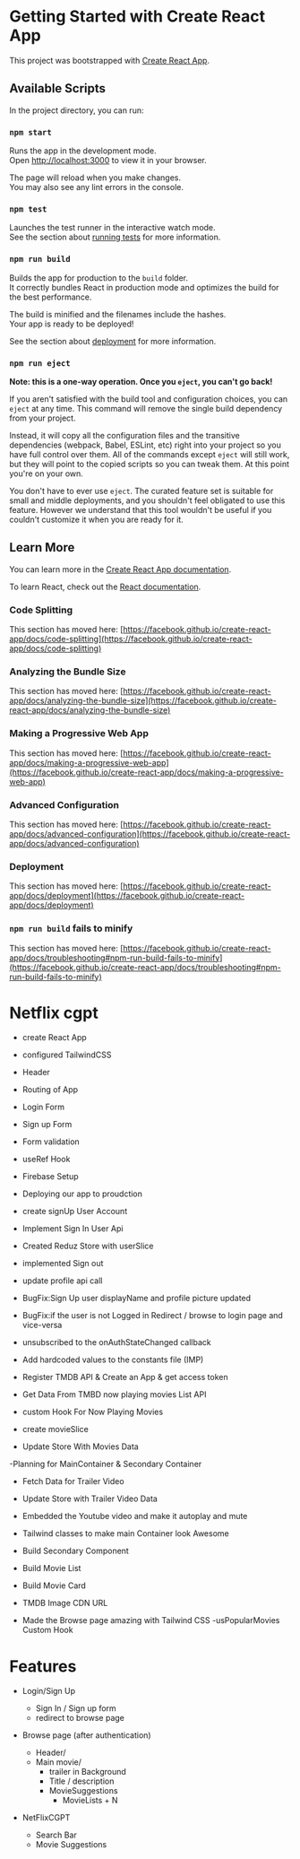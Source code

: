 # Getting Started with Create React App

This project was bootstrapped with [Create React App](https://github.com/facebook/create-react-app).

## Available Scripts

In the project directory, you can run:

### `npm start`

Runs the app in the development mode.\
Open [http://localhost:3000](http://localhost:3000) to view it in your browser.

The page will reload when you make changes.\
You may also see any lint errors in the console.

### `npm test`

Launches the test runner in the interactive watch mode.\
See the section about [running tests](https://facebook.github.io/create-react-app/docs/running-tests) for more information.

### `npm run build`

Builds the app for production to the `build` folder.\
It correctly bundles React in production mode and optimizes the build for the best performance.

The build is minified and the filenames include the hashes.\
Your app is ready to be deployed!

See the section about [deployment](https://facebook.github.io/create-react-app/docs/deployment) for more information.

### `npm run eject`

**Note: this is a one-way operation. Once you `eject`, you can't go back!**

If you aren't satisfied with the build tool and configuration choices, you can `eject` at any time. This command will remove the single build dependency from your project.

Instead, it will copy all the configuration files and the transitive dependencies (webpack, Babel, ESLint, etc) right into your project so you have full control over them. All of the commands except `eject` will still work, but they will point to the copied scripts so you can tweak them. At this point you're on your own.

You don't have to ever use `eject`. The curated feature set is suitable for small and middle deployments, and you shouldn't feel obligated to use this feature. However we understand that this tool wouldn't be useful if you couldn't customize it when you are ready for it.

## Learn More

You can learn more in the [Create React App documentation](https://facebook.github.io/create-react-app/docs/getting-started).

To learn React, check out the [React documentation](https://reactjs.org/).

### Code Splitting

This section has moved here: [https://facebook.github.io/create-react-app/docs/code-splitting](https://facebook.github.io/create-react-app/docs/code-splitting)

### Analyzing the Bundle Size

This section has moved here: [https://facebook.github.io/create-react-app/docs/analyzing-the-bundle-size](https://facebook.github.io/create-react-app/docs/analyzing-the-bundle-size)

### Making a Progressive Web App

This section has moved here: [https://facebook.github.io/create-react-app/docs/making-a-progressive-web-app](https://facebook.github.io/create-react-app/docs/making-a-progressive-web-app)

### Advanced Configuration

This section has moved here: [https://facebook.github.io/create-react-app/docs/advanced-configuration](https://facebook.github.io/create-react-app/docs/advanced-configuration)

### Deployment

This section has moved here: [https://facebook.github.io/create-react-app/docs/deployment](https://facebook.github.io/create-react-app/docs/deployment)

### `npm run build` fails to minify

This section has moved here: [https://facebook.github.io/create-react-app/docs/troubleshooting#npm-run-build-fails-to-minify](https://facebook.github.io/create-react-app/docs/troubleshooting#npm-run-build-fails-to-minify)



# Netflix cgpt 

- create React App

- configured TailwindCSS

- Header

- Routing of App

- Login Form

- Sign up Form 

- Form validation 

- useRef Hook 

- Firebase Setup 

- Deploying our app to proudction 
- create signUp User Account

- Implement Sign In User Api 

- Created Reduz Store with userSlice

- implemented Sign out 

- update profile api call 

- BugFix:Sign Up user displayName and profile picture updated 

- BugFix:if the  user is not Logged in Redirect / browse to login page and vice-versa

- unsubscribed to the onAuthStateChanged callback

- Add hardcoded values to the constants file (IMP)

- Register TMDB API & Create an App & get access token 

- Get Data From TMBD now playing movies List API

- custom Hook For Now Playing Movies 

- create movieSlice

- Update Store With Movies Data

-Planning for MainContainer & Secondary Container
- Fetch Data for Trailer Video 
- Update Store with Trailer Video Data 
- Embedded the Youtube video and make it autoplay and mute 
- Tailwind classes to make main Container look Awesome

- Build Secondary Component 
- Build Movie List 
- Build Movie Card 
- TMDB Image CDN URL 
- Made the Browse page amazing with Tailwind CSS 
-usPopularMovies Custom Hook 



# Features 

- Login/Sign Up
  - Sign In / Sign up form 
  - redirect to browse page

- Browse page (after authentication)
  - Header/
  - Main movie/
    - trailer in Background 
    - Title / description
    - MovieSuggestions 
      - MovieLists + N

- NetFlixCGPT
    - Search Bar 
    - Movie Suggestions
